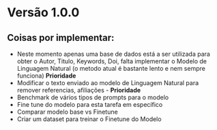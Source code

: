 # Versão 1.0.0 

## Coisas por implementar:
- Neste momento apenas uma base de dados está a ser utilizada para obter o Autor, Titulo, Keywords, Doi, falta implementar o Modelo de Linguagem Natural (o metodo atual é bastante lento e nem sempre funciona) **Prioridade**
- Modificar o texto enviado ao modelo de Linguagem Natural para remover referencias, afiliações - **Prioridade**
- Benchmark de vários tipos de prompts para o modelo
- Fine tune do modelo para esta tarefa em específico
- Comparar modelo base vs Finetune
- Criar um dataset para treinar o Finetune do Modelo
